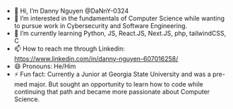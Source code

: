 - 👋 Hi, I’m Danny Nguyen @DaNnY-0324
- 👀 I’m interested in the fundamentals of Computer Science while wanting to pursue work in Cybersecurity and Software Engineering.
- 🌱 I’m currently learning Python, JS, React.JS, Next.JS, php, tailwindCSS, C
- 📫 How to reach me through Linkedin: https://www.linkedin.com/in/danny-nguyen-607016258/
- 😄 Pronouns: He/Him
- ⚡ Fun fact: Currently a Junior at Georgia State University and was a pre-med major. But sought an opportunity to learn how to code while continuing that path and became more passionate about Computer Science.

<!---
DaNnY-0324/DaNnY-0324 is a ✨ special ✨ repository because its `README.md` (this file) appears on your GitHub profile.
You can click the Preview link to take a look at your changes.
--->
